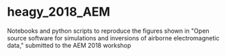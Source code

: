 # heagy_2018_AEM
Notebooks and python scripts to reproduce the figures shown in "Open source software for simulations and inversions of airborne electromagnetic data," submitted to the AEM 2018 workshop 
